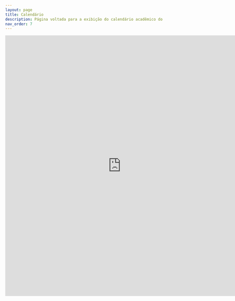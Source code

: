 ```yaml
---
layout: page
title: Calendário
description: Página voltada para a exibição do calendário acadêmico do câmpus.
nav_order: 7
---
```


<iframe src="https://docs.google.com/gview?url=https://organizadorif.github.io/COMP4/assets/pdfs/calendario.pdf&embedded=true" style="width:735px; height:830px;" frameborder="0"></iframe>
